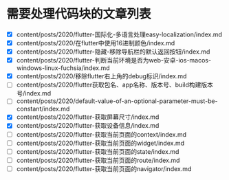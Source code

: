 # 需要处理代码块的文章列表

- [x] content/posts/2020/flutter-国际化-多语言处理easy-localization/index.md
- [x] content/posts/2020/在flutter中使用16进制颜色/index.md
- [x] content/posts/2020/flutter-隐藏-移除导航栏的默认返回按钮/index.md
- [x] content/posts/2020/flutter-判断当前环境是否为web-安卓-ios-macos-windows-linux-fuchsia/index.md
- [x] content/posts/2020/移除flutter右上角的debug标识/index.md
- [ ] content/posts/2020/flutter获取包名、app名称、版本号、build构建版本号/index.md
- [ ] content/posts/2020/default-value-of-an-optional-parameter-must-be-constant/index.md
- [x] content/posts/2020/flutter-获取屏幕尺寸/index.md
- [x] content/posts/2020/flutter-获取设备信息/index.md
- [ ] content/posts/2020/flutter-获取当前页面的context/index.md
- [ ] content/posts/2020/flutter-获取当前页面的widget/index.md
- [ ] content/posts/2020/flutter-获取当前页面的state/index.md
- [ ] content/posts/2020/flutter-获取当前页面的route/index.md
- [ ] content/posts/2020/flutter-获取当前页面的navigator/index.md 